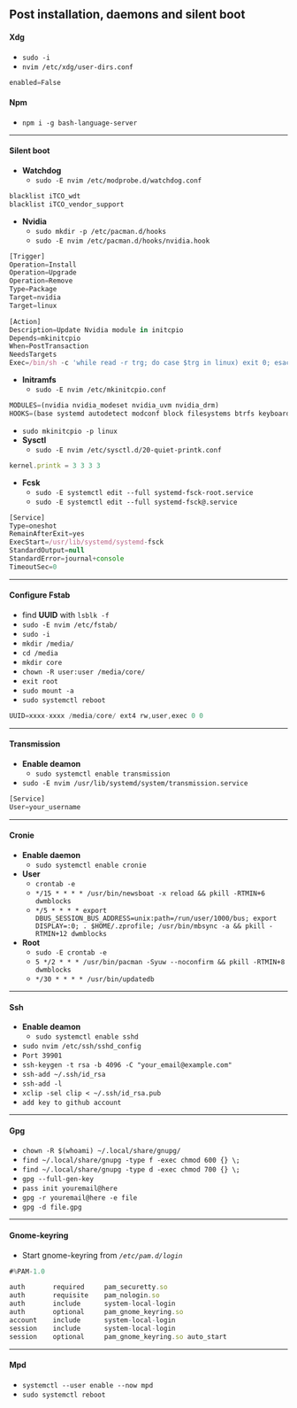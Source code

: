 **Post installation, daemons and silent boot**
---
#### Xdg
  - `sudo -i`
  - `nvim /etc/xdg/user-dirs.conf`
```javascript
enabled=False
```
#### Npm
  - `npm i -g bash-language-server`
---
#### Silent boot
- **Watchdog**
  - `sudo -E nvim /etc/modprobe.d/watchdog.conf`
```javascript
blacklist iTCO_wdt
blacklist iTCO_vendor_support
```
- **Nvidia**
  - `sudo mkdir -p /etc/pacman.d/hooks`
  - `sudo -E nvim /etc/pacman.d/hooks/nvidia.hook`
```javascript
[Trigger]
Operation=Install
Operation=Upgrade
Operation=Remove
Type=Package
Target=nvidia
Target=linux

[Action]
Description=Update Nvidia module in initcpio
Depends=mkinitcpio
When=PostTransaction
NeedsTargets
Exec=/bin/sh -c 'while read -r trg; do case $trg in linux) exit 0; esac; done; /usr/bin/mkinitcpio -P'
```
- **Initramfs**
  - `sudo -E nvim /etc/mkinitcpio.conf`
```javascript
MODULES=(nvidia nvidia_modeset nvidia_uvm nvidia_drm)
HOOKS=(base systemd autodetect modconf block filesystems btrfs keyboard fsck)
```
- `sudo mkinitcpio -p linux`
- **Sysctl**
  - `sudo -E nvim /etc/sysctl.d/20-quiet-printk.conf`
```javascript
kernel.printk = 3 3 3 3
```
- **Fcsk**
  - `sudo -E systemctl edit --full systemd-fsck-root.service`
  - `sudo -E systemctl edit --full systemd-fsck@.service`
```javascript
[Service]
Type=oneshot
RemainAfterExit=yes
ExecStart=/usr/lib/systemd/systemd-fsck
StandardOutput=null
StandardError=journal+console
TimeoutSec=0
```
---
#### Configure Fstab
  - find **UUID** with `lsblk -f`
  - `sudo -E nvim /etc/fstab/`
  - `sudo -i`
  - `mkdir /media/`
  - `cd /media`
  - `mkdir core`
  - `chown -R user:user /media/core/`
  - `exit root`
  - `sudo mount -a`
  - `sudo systemctl reboot`
```javascript
UUID=xxxx-xxxx /media/core/ ext4 rw,user,exec 0 0
```
---
#### Transmission
  - **Enable deamon**
    - `sudo systemctl enable transmission`
  - `sudo -E nvim /usr/lib/systemd/system/transmission.service`
```javascript
[Service]
User=your_username
```
---
#### Cronie
  - **Enable daemon**
    - `sudo systemctl enable cronie`
  - **User**
    - `crontab -e`
    - `*/15 * * * * /usr/bin/newsboat -x reload && pkill -RTMIN+6 dwmblocks`
    - `*/5 * * * * export DBUS_SESSION_BUS_ADDRESS=unix:path=/run/user/1000/bus; export DISPLAY=:0; . $HOME/.zprofile; /usr/bin/mbsync -a && pkill -RTMIN+12 dwmblocks`
  - **Root**
    - `sudo -E crontab -e`
    - `5 */2 * * * /usr/bin/pacman -Syuw --noconfirm && pkill -RTMIN+8 dwmblocks`
    - `*/30 * * * * /usr/bin/updatedb`
---
#### Ssh
  - **Enable deamon**
    - `sudo systemctl enable sshd`
  - `sudo nvim /etc/ssh/sshd_config`
  - `Port 39901`
  - `ssh-keygen -t rsa -b 4096 -C "your_email@example.com"`
  - `ssh-add ~/.ssh/id_rsa`
  - `ssh-add -l`
  - `xclip -sel clip < ~/.ssh/id_rsa.pub`
  - `add key to github account`
---
#### Gpg
  - `chown -R $(whoami) ~/.local/share/gnupg/`
  - `find ~/.local/share/gnupg -type f -exec chmod 600 {} \;`
  - `find ~/.local/share/gnupg -type d -exec chmod 700 {} \;`
  - `gpg --full-gen-key`
  - `pass init youremail@here`
  - `gpg -r youremail@here -e file`
  - `gpg -d file.gpg`
---
#### Gnome-keyring
  - Start gnome-keyring from _`/etc/pam.d/login`_
```javascript
#%PAM-1.0

auth       required     pam_securetty.so
auth       requisite    pam_nologin.so
auth       include      system-local-login
auth       optional     pam_gnome_keyring.so
account    include      system-local-login
session    include      system-local-login
session    optional     pam_gnome_keyring.so auto_start
```
---
#### Mpd
  - `systemctl --user enable --now mpd`
  - `sudo systemctl reboot`
